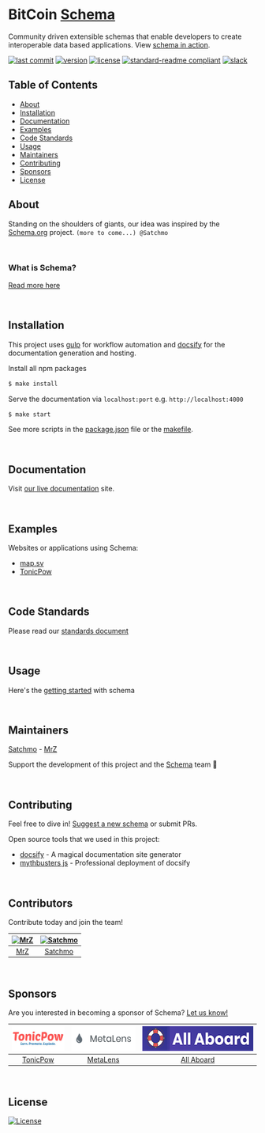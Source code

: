 # BitCoin [Schema](https://bitcoinschema.org)
Community driven extensible schemas that enable developers to create interoperable data based applications. View [schema in action](https://map.sv/).

[![last commit](https://img.shields.io/github/last-commit/bitcoinschema/schema.svg?style=flat)](https://github.com/bitcoinschema/schema/commits/master)
[![version](https://img.shields.io/github/release-pre/bitcoinschema/schema.svg?style=flat)](https://github.com/bitcoinschema/schema/releases)
[![license](https://img.shields.io/badge/license-Open%20BSV-brightgreen.svg?style=flat)](/LICENSE)
[![standard-readme compliant](https://img.shields.io/badge/standard--readme-OK-green.svg?style=flat)](https://github.com/RichardLitt/standard-readme)
[![slack](https://img.shields.io/badge/slack-schema-blue.svg?style=flat)](https://atlantistic.slack.com/app_redirect?channel=schema)

## Table of Contents
- [About](#about)
- [Installation](#installation)
- [Documentation](#documentation)
- [Examples](#examples)
- [Code Standards](#code-standards)
- [Usage](#usage)
- [Maintainers](#maintainers)
- [Contributing](#contributing)
- [Sponsors](#sponsors)
- [License](#license)

## About
Standing on the shoulders of giants, our idea was inspired by the [Schema.org](https://schema.org) project.
`(more to come...) @Satchmo` 

<br />

### What is Schema?
[Read more here](https://bitcoinschema.org)

<br />

## Installation
This project uses [gulp](https://gulpjs.com/) for workflow automation and [docsify](https://docsify.js.org) for the documentation generation and hosting.

Install all npm packages
```bash
$ make install
```   

Serve the documentation via `localhost:port` e.g. `http://localhost:4000`
```bash
$ make start
``` 

See more scripts in the [package.json](package.json) file or the [makefile](Makefile).

<br />

## Documentation
Visit [our live documentation](https://bitcoinschema.org) site.

<br />

## Examples
Websites or applications using Schema:
- [map.sv](https://map.sv/?utm_source=github&utm_medium=sponsor-link&utm_campaign=schema&utm_term=schema&utm_content=schema)
- [TonicPow](https://tonicpow.com/?utm_source=github&utm_medium=sponsor-link&utm_campaign=schema&utm_term=schema&utm_content=schema)

<br />

## Code Standards
Please read our [standards document](CODE_STANDARDS.md)

<br />

## Usage
Here's the [getting started](https://bitcoinschema.org/) with schema

<br />

## Maintainers
[Satchmo](https://github.com/rohenaz) - [MrZ](https://github.com/mrz1836) 

Support the development of this project and the [Schema](http://bitcoinschema.org/) team 🙏

<br />

## Contributing
Feel free to dive in! [Suggest a new schema](https://github.com/bitcoinschema/schema/issues/new/choose) or submit PRs.

Open source tools that we used in this project:
- [docsify](https://docsify.js.org) - A magical documentation site generator
- [mythbusters js](https://github.com/Kikobeats/js-mythbusters) - Professional deployment of docsify

<br />

## Contributors
Contribute today and join the team!

| [<img src="https://github.com/mrz1836.png" height="50" alt="MrZ" />](https://github.com/mrz1836) | [<img src="https://github.com/rohenaz.png" height="50" alt="Satchmo" />](https://github.com/rohenaz) |
| :----------------------------------------------------------------------------------------------: | :--------------------------------------------------------------------------------------------------: |
|                                [MrZ](https://github.com/mrz1836)                                 |                                [Satchmo](https://github.com/rohenaz)                                 |

<br />

## Sponsors
Are you interested in becoming a sponsor of Schema? [Let us know!](https://github.com/bitcoinschema/schema/issues/new/choose)

| [<img src="assets/sponsors/tonicpow.png" height="50" alt="TonicPow" />](https://tonicpow.com/)  | [<img src="assets/sponsors/metalens.png" height="50" alt="MetaLens" />](https://metalens.app/)  | [<img src="assets/sponsors/all-aboard.png" height="50" alt="All Aboard" />](https://allaboardbitcoin.com)  |
|:---:|:---:|:---:|
| [TonicPow](https://tonicpow.com/)  | [MetaLens](https://metalens.app/)  | [All Aboard](https://allaboardbitcoin.com/)  |

<br />

## License
[![License](https://img.shields.io/badge/license-Open%20BSV-brightgreen.svg?style=flat)](/LICENSE)
